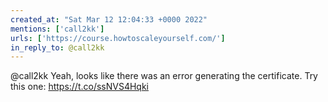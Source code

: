 ```yaml
---
created_at: "Sat Mar 12 12:04:33 +0000 2022"
mentions: ['call2kk']
urls: ['https://course.howtoscaleyourself.com/']
in_reply_to: @call2kk
---
```


@call2kk Yeah, looks like there was an error generating the certificate. Try this one: https://t.co/ssNVS4Hqki